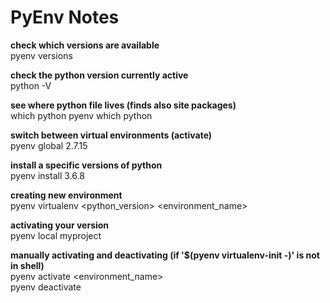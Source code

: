 # PyEnv Notes
**check which versions are available**  
pyenv versions

**check the python version currently active**  
python -V

**see where python file lives (finds also site packages)**  
which python
pyenv which python

**switch between virtual environments (activate)**  
pyenv global 2.7.15

**install a specific versions of python**  
pyenv install 3.6.8

**creating new environment**  
pyenv virtualenv <python_version> <environment_name>

**activating your version**  
pyenv local myproject

**manually activating and deactivating (if '$(pyenv virtualenv-init -)' is not in shell)**  
pyenv activate <environment_name>  
pyenv deactivate 